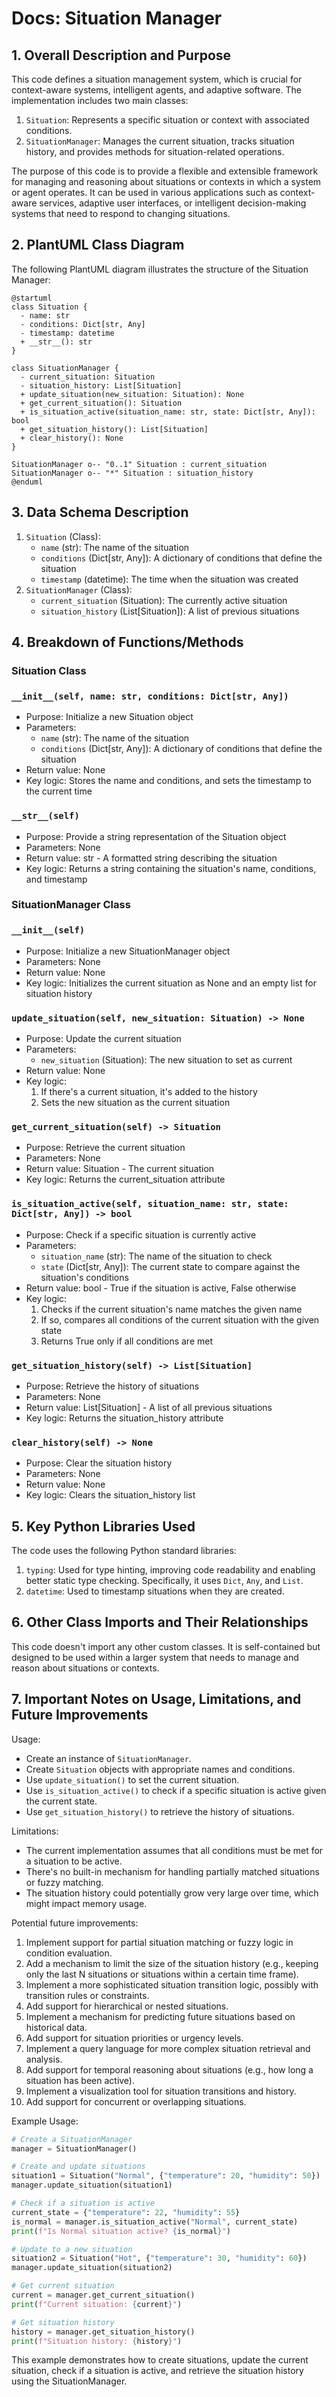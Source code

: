 # Docs: Situation Manager

## 1. Overall Description and Purpose

This code defines a situation management system, which is crucial for context-aware systems, intelligent agents, and adaptive software. The implementation includes two main classes:

1. `Situation`: Represents a specific situation or context with associated conditions.
2. `SituationManager`: Manages the current situation, tracks situation history, and provides methods for situation-related operations.

The purpose of this code is to provide a flexible and extensible framework for managing and reasoning about situations or contexts in which a system or agent operates. It can be used in various applications such as context-aware services, adaptive user interfaces, or intelligent decision-making systems that need to respond to changing situations.

## 2. PlantUML Class Diagram

The following PlantUML diagram illustrates the structure of the Situation Manager:

```
@startuml
class Situation {
  - name: str
  - conditions: Dict[str, Any]
  - timestamp: datetime
  + __str__(): str
}

class SituationManager {
  - current_situation: Situation
  - situation_history: List[Situation]
  + update_situation(new_situation: Situation): None
  + get_current_situation(): Situation
  + is_situation_active(situation_name: str, state: Dict[str, Any]): bool
  + get_situation_history(): List[Situation]
  + clear_history(): None
}

SituationManager o-- "0..1" Situation : current_situation
SituationManager o-- "*" Situation : situation_history
@enduml

```

## 3. Data Schema Description

1. `Situation` (Class):
    - `name` (str): The name of the situation
    - `conditions` (Dict[str, Any]): A dictionary of conditions that define the situation
    - `timestamp` (datetime): The time when the situation was created
2. `SituationManager` (Class):
    - `current_situation` (Situation): The currently active situation
    - `situation_history` (List[Situation]): A list of previous situations

## 4. Breakdown of Functions/Methods

### Situation Class

### `__init__(self, name: str, conditions: Dict[str, Any])`

- Purpose: Initialize a new Situation object
- Parameters:
    - `name` (str): The name of the situation
    - `conditions` (Dict[str, Any]): A dictionary of conditions that define the situation
- Return value: None
- Key logic: Stores the name and conditions, and sets the timestamp to the current time

### `__str__(self)`

- Purpose: Provide a string representation of the Situation object
- Parameters: None
- Return value: str - A formatted string describing the situation
- Key logic: Returns a string containing the situation's name, conditions, and timestamp

### SituationManager Class

### `__init__(self)`

- Purpose: Initialize a new SituationManager object
- Parameters: None
- Return value: None
- Key logic: Initializes the current situation as None and an empty list for situation history

### `update_situation(self, new_situation: Situation) -> None`

- Purpose: Update the current situation
- Parameters:
    - `new_situation` (Situation): The new situation to set as current
- Return value: None
- Key logic:
    1. If there's a current situation, it's added to the history
    2. Sets the new situation as the current situation

### `get_current_situation(self) -> Situation`

- Purpose: Retrieve the current situation
- Parameters: None
- Return value: Situation - The current situation
- Key logic: Returns the current_situation attribute

### `is_situation_active(self, situation_name: str, state: Dict[str, Any]) -> bool`

- Purpose: Check if a specific situation is currently active
- Parameters:
    - `situation_name` (str): The name of the situation to check
    - `state` (Dict[str, Any]): The current state to compare against the situation's conditions
- Return value: bool - True if the situation is active, False otherwise
- Key logic:
    1. Checks if the current situation's name matches the given name
    2. If so, compares all conditions of the current situation with the given state
    3. Returns True only if all conditions are met

### `get_situation_history(self) -> List[Situation]`

- Purpose: Retrieve the history of situations
- Parameters: None
- Return value: List[Situation] - A list of all previous situations
- Key logic: Returns the situation_history attribute

### `clear_history(self) -> None`

- Purpose: Clear the situation history
- Parameters: None
- Return value: None
- Key logic: Clears the situation_history list

## 5. Key Python Libraries Used

The code uses the following Python standard libraries:

1. `typing`: Used for type hinting, improving code readability and enabling better static type checking. Specifically, it uses `Dict`, `Any`, and `List`.
2. `datetime`: Used to timestamp situations when they are created.

## 6. Other Class Imports and Their Relationships

This code doesn't import any other custom classes. It is self-contained but designed to be used within a larger system that needs to manage and reason about situations or contexts.

## 7. Important Notes on Usage, Limitations, and Future Improvements

Usage:

- Create an instance of `SituationManager`.
- Create `Situation` objects with appropriate names and conditions.
- Use `update_situation()` to set the current situation.
- Use `is_situation_active()` to check if a specific situation is active given the current state.
- Use `get_situation_history()` to retrieve the history of situations.

Limitations:

- The current implementation assumes that all conditions must be met for a situation to be active.
- There's no built-in mechanism for handling partially matched situations or fuzzy matching.
- The situation history could potentially grow very large over time, which might impact memory usage.

Potential future improvements:

1. Implement support for partial situation matching or fuzzy logic in condition evaluation.
2. Add a mechanism to limit the size of the situation history (e.g., keeping only the last N situations or situations within a certain time frame).
3. Implement a more sophisticated situation transition logic, possibly with transition rules or constraints.
4. Add support for hierarchical or nested situations.
5. Implement a mechanism for predicting future situations based on historical data.
6. Add support for situation priorities or urgency levels.
7. Implement a query language for more complex situation retrieval and analysis.
8. Add support for temporal reasoning about situations (e.g., how long a situation has been active).
9. Implement a visualization tool for situation transitions and history.
10. Add support for concurrent or overlapping situations.

Example Usage:

```python
# Create a SituationManager
manager = SituationManager()

# Create and update situations
situation1 = Situation("Normal", {"temperature": 20, "humidity": 50})
manager.update_situation(situation1)

# Check if a situation is active
current_state = {"temperature": 22, "humidity": 55}
is_normal = manager.is_situation_active("Normal", current_state)
print(f"Is Normal situation active? {is_normal}")

# Update to a new situation
situation2 = Situation("Hot", {"temperature": 30, "humidity": 60})
manager.update_situation(situation2)

# Get current situation
current = manager.get_current_situation()
print(f"Current situation: {current}")

# Get situation history
history = manager.get_situation_history()
print(f"Situation history: {history}")

```

This example demonstrates how to create situations, update the current situation, check if a situation is active, and retrieve the situation history using the SituationManager.